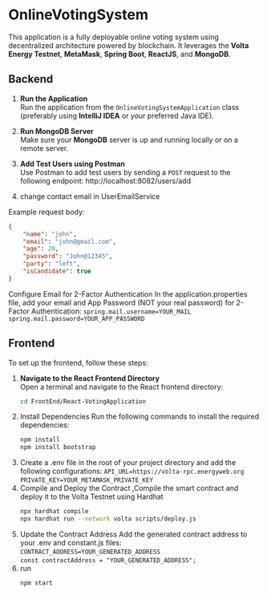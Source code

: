 # OnlineVotingSystem

This application is a fully deployable online voting system using decentralized architecture powered by blockchain. It leverages the **Volta Energy Testnet**, **MetaMask**, **Spring Boot**, **ReactJS**, and **MongoDB**.

## Backend

1. **Run the Application**  
   Run the application from the `OnlineVotingSystemApplication` class (preferably using **IntelliJ IDEA** or your preferred Java IDE).
   
2. **Run MongoDB Server**  
   Make sure your **MongoDB** server is up and running locally or on a remote server.

3. **Add Test Users using Postman**  
   Use Postman to add test users by sending a `POST` request to the following endpoint: http://localhost:8082/users/add
4. change contact email in UserEmailService



Example request body:
```json
{
    "name": "john",
    "email": "john@gmail.com",
    "age": 20,
    "password": "John@12345",
    "party": "left",
    "isCandidate": true
}

```
Configure Email for 2-Factor Authentication
In the application.properties file, add your email and App Password (NOT your real password) for 2-Factor Authentication:
`spring.mail.username=YOUR_MAIL
spring.mail.password=YOUR_APP_PASSWORD`

## Frontend

To set up the frontend, follow these steps:

1. **Navigate to the React Frontend Directory**  
   Open a terminal and navigate to the React frontend directory:
   ```bash
   cd FrontEnd/React-VotingApplication
2. Install Dependencies Run the following commands to install the required dependencies:
   ```bash
   npm install
   npm install bootstrap
3. Create a .env file in the root of your project directory and add the following configurations:
   `API_URL=https://volta-rpc.energyweb.org` <br>
   `PRIVATE_KEY=YOUR_METAMASK_PRIVATE_KEY`
4. Compile and Deploy the Contract ,Compile the smart contract and deploy it to the Volta Testnet using Hardhat
    ```bash
    npx hardhat compile
    npx hardhat run --network volta scripts/deploy.js
5. Update the Contract Address Add the generated contract address to your .env and constant.js files:
   `CONTRACT_ADDRESS=YOUR_GENERATED_ADDRESS` <br>
   `const contractAddress = "YOUR_GENERATED_ADDRESS";`
6. run
   ```bash
   npm start

